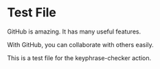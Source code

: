 # Test File

GitHub is amazing. It has many useful features.

With GitHub, you can collaborate with others easily.

This is a test file for the keyphrase-checker action.
